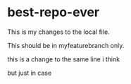 # best-repo-ever
This is my changes to the local file.  

This should be in myfeaturebranch only.

this is a change to the same line i think

but just in case
